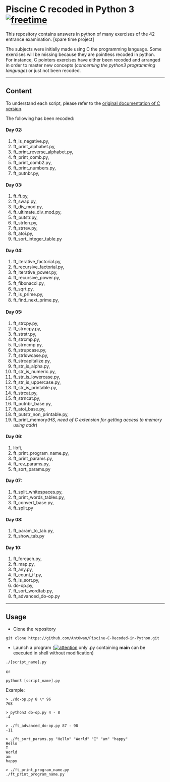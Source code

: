 ﻿# Piscine C recoded in Python 3 [![freetime](https://i.imgur.com/8IcDLkc.png)](i.imgur.com/8IcDLkc.png)

This repository contains answers in python of many exercises of the 42 entrance examination. [spare time project]

The subjects were initially made using C the programming language. Some exercises will be missing because they are pointless recoded in python.<br />
For instance, C pointers exercises have either been recoded and arranged in order to master new concepts (*concerning the python3 programming language*) or just not been recoded. 

---

## Content

To understand each script, please refer to the <a href="https://github.com/sebastiencs/piscine_42/tree/master/PDFs" target="_blank">original documentation of C version</a>.

The following has been recoded:

#### Day 02:
  1. ft_is_negative.py,<br />
  2. ft_print_alphabet.py,<br />
  3. ft_print_reverse_alphabet.py,<br />
  4. ft_print_comb.py,<br />
  5. ft_print_comb2.py,<br />
  6. ft_print_numbers.py,<br />
  7. ft_putnbr.py,<br />

#### Day 03:
  1. ft_ft.py,<br />
  2. ft_swap.py,<br />
  3. ft_div_mod.py,<br />
  4. ft_ultimate_div_mod.py,<br />
  5. ft_putstr.py,<br />
  6. ft_strlen.py,<br />
  7. ft_strrev.py,<br />
  8. ft_atoi.py,<br />
  9. ft_sort_integer_table.py<br />

#### Day 04:
  1. ft_iterative_factorial.py,<br />
  2. ft_recursive_factorial.py,<br />
  3. ft_iterative_power.py,<br />
  4. ft_recursive_power.py,<br />
  5. ft_ﬁbonacci.py,<br />
  6. ft_sqrt.py,<br />
  7. ft_is_prime.py,<br />
  8. ft_ﬁnd_next_prime.py,<br />

#### Day 05:
  1. ft_strcpy.py,<br />
  2. ft_strncpy.py,<br />
  3. ft_strstr.py,<br />
  4. ft_strcmp.py,<br />
  5. ft_strncmp.py,<br />
  6. ft_strupcase.py,<br />
  7. ft_strlowcase.py,<br />
  8. ft_strcapitalize.py,<br />
  9. ft_str_is_alpha.py,<br />
  10. ft_str_is_numeric.py,<br />
  11. ft_str_is_lowercase.py,<br />
  12. ft_str_is_uppercase.py,<br />
  13. ft_str_is_printable.py,<br />
  14. ft_strcat.py,<br />
  15. ft_strncat.py,<br />
  16. ft_putnbr_base.py,<br />
  17. ft_atoi_base.py,<br />
  18. ft_putstr_non_printable.py,<br />
  19. ft_print_memory(*HS, need of C extension for getting access to memory using addr*)<br />

#### Day 06:
  1. libft,<br />
  2. ft_print_program_name.py,<br />
  3. ft_print_params.py,<br />
  4. ft_rev_params.py,<br />
  5. ft_sort_params.py<br />

#### Day 07:
  1. ft_split_whitespaces.py,<br />
  2. ft_print_words_tables.py,<br />
  3. ft_convert_base.py,<br />
  4. ft_split.py<br />

#### Day 08:
  1. ft_param_to_tab.py,<br />
  2. ft_show_tab.py<br />

#### Day 10:
  1. ft_foreach.py,<br />
  2. ft_map.py,<br />
  3. ft_any.py,<br />
  4. ft_count_if.py,<br />
  5. ft_is_sort.py,<br />
  7. do-op.py,<br />
  8. ft_sort_wordtab.py,<br />
  9. ft_advanced_do-op.py<br />

---

## Usage

- Clone the repository

```shell=
git clone https://github.com/Ant0wan/Piscine-C-Recoded-in-Python.git
```

- Launch a program ([![attention](https://i.imgur.com/WIS0jir.jpg)](i.imgur.com/WIS0jir.jpg) only .py containing __main__ can be executed in shell without modification)

```shell=
./[script_name].py
```
or
```shell=
python3 [script_name].py
```

Example:

```shell=
> ./do-op.py 8 \* 96
768

> python3 do-op.py 4 - 8
-4

> ./ft_advanced_do-op.py 87 - 98
-11

> ./ft_sort_params.py "Hello" "World" "I" "am" "happy"
Hello
I
World
am
happy

> ./ft_print_program_name.py
./ft_print_program_name.py
```
